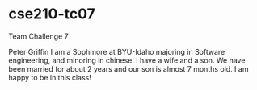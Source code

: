 # cse210-tc07
Team Challenge 7

Peter Griffin
I am a Sophmore at BYU-Idaho majoring in Software engineering,
and minoring in chinese. I have a wife and a son. We have been 
married for about 2 years and our son is almost 7 months old.
I am happy to be in this class!
